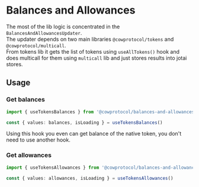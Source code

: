 # Balances and Allowances

The most of the lib logic is concentrated in the `BalancesAndAllowancesUpdater`.  
The updater depends on two main libraries `@cowprotocol/tokens` and `@cowprotocol/multicall`.  
From tokens lib it gets the list of tokens using `useAllTokens()` hook and does multicall for them using `multicall` lib and just stores results into jotai stores.

## Usage

### Get balances
```ts
import { useTokensBalances } from '@cowprotocol/balances-and-allowances'

const { values: balances, isLoading } = useTokensBalances()
```

Using this hook you even can get balance of the native token, you don't need to use another hook.


### Get allowances
```ts
import { useTokensAllowances } from '@cowprotocol/balances-and-allowances'

const { values: allowances, isLoading } = useTokensAllowances()
```
